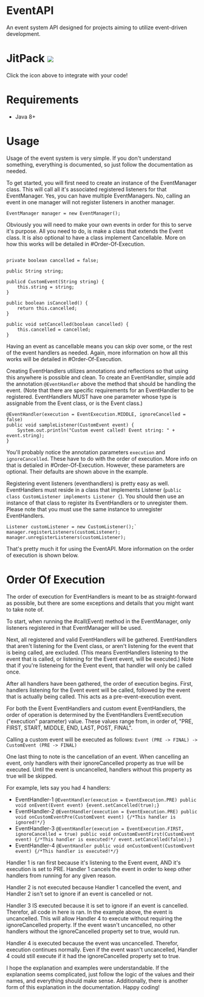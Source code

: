 # EventAPI
An event system API designed for projects aiming to utilize event-driven development.

# JitPack [![](https://jitpack.io/v/WesternPine/EventAPI.svg)](https://jitpack.io/#WesternPine/EventAPI)
Click the icon above to integrate with your code!

# Requirements
 - Java 8+

# Usage
Usage of the event system is very simple. If you don't understand something, everything is documented, so just follow the documentation as needed.

To get started, you will first need to create an instance of the EventManager class. This will call all it's associated registered listeners for that EventManager. Yes, you can have multiple EventManagers. No, calling an event in one manager will not register listeners in another manager.

`EventManager manager = new EventManager();`

Obviously you will need to make your own events in order for this to serve it's purpose. All you need to do, is make a class that extends the Event class. It is also optional to have a class implement Cancellable. More on how this works will be detailed in #Order-Of-Execution.

```public class CustomEvent extends Event implements Cancellable {

private boolean cancelled = false;

public String string;

publicd CustomEvent(String string) {
    this.string = string;
}

public boolean isCancelled() {
    return this.cancelled;
}

public void setCancelled(boolean cancelled) {
    this.cancelled = cancelled;
}
```

Having an event as cancellable means you can skip over some, or the rest of the event handlers as needed. Again, more information on how all this works will be detailed in #Order-Of-Execution.

Creating EventHandlers utilizes annotations and reflections so that using this anywhere is possible and clean. To create an EventHandler, simple add the annotation `@EventHandler` above the method that should be handling the event. (Note that there are specific requirements for an EventHandler to be registered. EventHandlers MUST have one parameter whose type is assignable from the Event class, or is the Event class.)

```
@EventHandler(execution = EventExecution.MIDDLE, ignoreCancelled = false)
public void sampleListener(CustomEvent event) {
    System.out.println("Custom event called! Event string: " + event.string);
}
```

You'll probably notice the annotation parameters `execution` and `ignoreCancelled`. These have to do with the order of execution. More info on that is detialed in #Order-Of-Execution. However, these parameters are optional. Their defaults are shown above in the example.

Registering event listeners (eventhandlers) is pretty easy as well. EventHandlers must reside in a class that implements Listener (`public class CustomListener implements Listener {`). You should then use an instance of that class to register its EventHandlers or to unregister them. Please note that you must use the same instance to unregister EventHandlers.

```
Listener customListener = new CustomListener();`
manager.registerListeners(customListener);
manager.unregisterListeners(customListener);
```
That's pretty much it for using the EventAPI. More information on the order of execution is shown below.

# Order Of Execution

The order of execution for EventHandlers is meant to be as straight-forward as possible, but there are some exceptions and details that you might want to take note of. 

To start, when running the #call(Event) method in the EventManager, only listeners registered in that EventManager will be used.

Next, all registered and valid EventHandlers will be gathered. EventHandlers that aren't listening for the Event class, or aren't listening for the event that is being called, are excluded. (This means EventHandlers listening to the event that is called, or listening for the Event event, will be executed.) Note that if you're listeneing for the Event event, that handler will only be called once.

After all handlers have been gathered, the order of execution begins. First, handlers listening for the Event event will be called, followed by the event that is actually being called. This acts as a pre-event-execution event.

For both the Event EventHandlers and custom event EventHandlers, the order of operation is determined by the EventHandlers EventExecution ("execution" parameter) value. These values range from, in order of, "PRE, FIRST, START, MIDDLE, END, LAST, POST, FINAL".

Calling a custom event will be executed as follows: `Event (PRE -> FINAL) -> CustomEvent (PRE -> FINAL)`

One last thing to note is the cancellation of an event. When cancelling an event, only handlers with their ignoreCancelled property as true will be executed. Until the event is uncancelled, handlers without this property as true will be skipped.

For example, lets say you had 4 handlers:
 - EventHandler-1 `@EventHandler(execution = EventExecution.PRE) public void onEvent(Event event) {event.setCancelled(true);}`
 - EventHandler-2 `@EventHandler(execution = EventExecution.PRE) public void onCustomEventPre(CustomEvent event) {/*This handler is ignored!*/}`
 - EventHandler-3 `@EventHandler(execution = EventExecution.FIRST, ignoreCancelled = true) public void onCustomEventFirst(CustomEvent event) {/*This handler is executed!*/ event.setCancelled(false);}`
 - EventHandler-4 `@EventHandler public void onCustomEvent(CustomEvent event) {/*This handler is executed!*/}`

Handler 1 is ran first because it's listening to the Event event, AND it's execution is set to PRE. Handler 1 cancels the event in order to keep other handlers from running for any given reason.

Handler 2 is not executed because Handler 1 cancelled the event, and Handler 2 isn't set to ignore if an event is cancelled or not.

Handler 3 IS executed because it is set to ignore if an event is cancelled. Therefor, all code in here is ran. In the example above, the event is uncancelled. This will allow Handler 4 to execute without requiring the ignoreCancelled property. If the event wasn't uncancelled, no other handlers without the ignoreCancelled property set to true, would run.

Handler 4 is executed because the event was uncancelled. Therefor, execution continues normally. Even if the event wasn't uncancelled, Handler 4 could still execute if it had the ignoreCancelled property set to true.

I hope the explanation and examples were understandable. If the explanation seems complicated, just follow the logic of the values and their names, and everything should make sense. Additionally, there is another form of this explanation in the documentation. Happy coding!
